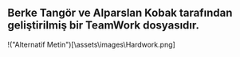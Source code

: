 ## Berke Tangör ve Alparslan Kobak tarafından geliştirilmiş bir TeamWork dosyasıdır.


!("Alternatif Metin")[\assets\images\Hardwork.png]
